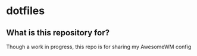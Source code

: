 # dotfiles

## What is this repository for?
Though a work in progress, this repo is for sharing my AwesomeWM config
